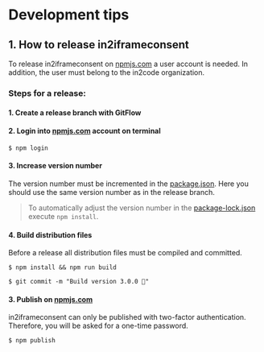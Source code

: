 # Development tips

## 1. How to release in2iframeconsent
To release in2iframeconsent on [npmjs.com](https://www.npmjs.com/) a user account is needed.
In addition, the user must belong to the in2code organization.


### Steps for a release:
#### 1. Create a release branch with GitFlow

#### 2. Login into [npmjs.com](https://www.npmjs.com/) account on terminal
```shell
$ npm login
```

#### 3. Increase version number
The version number must be incremented in the [package.json](../package.json).
Here you should use the same version number as in the release branch.

> To automatically adjust the version number in the [package-lock.json](../package-lock.json) execute `npm install`.

#### 4. Build distribution files
Before a release all distribution files must be compiled and committed.
```shell
$ npm install && npm run build

$ git commit -m "Build version 3.0.0 🔨"
```

#### 3. Publish on [npmjs.com](https://www.npmjs.com/)
in2iframeconsent can only be published with two-factor authentication. Therefore, you will be asked for a one-time password.
```shell
$ npm publish
```
